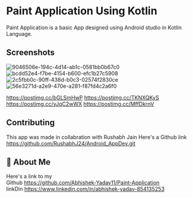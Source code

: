 
# Paint Application Using Kotlin 

Paint Application is a basic App designed using Android studio 
in Kotlin Language.
  
 


## Screenshots


![9046506e-194c-4d14-ab1c-0581bb0b67c0](https://user-images.githubusercontent.com/115389285/195996770-0a351607-f36b-4934-8be1-42dee5219e03.jpg)
![bcdd52e4-f7be-4154-b600-efc1b27c5908](https://user-images.githubusercontent.com/115389285/195996788-067ad146-23d4-47fd-91a4-f5e94777f07e.jpg)
![2c5fbb0c-90ff-438d-b0c3-02574f2830ce](https://user-images.githubusercontent.com/115389285/195996798-ba249d8e-e3b0-49ad-be00-616e763097d9.jpg)
![56e3271d-a2e9-470e-a281-f87fd4c2a6f0](https://user-images.githubusercontent.com/115389285/195996801-370d4166-a88f-4ef2-a0bc-8f833e9e372d.jpg)



https://postimg.cc/bGLSmHwP
https://postimg.cc/TKNXQKvS
https://postimg.cc/yJqC2wWX
https://postimg.cc/MffDkrnV

## Contributing

This app was made in collabration with Rushabh Jain
Here's a 
Github link https://github.com/RushabhJ24/Android_AppDev.git  

## 🚀 About Me
Here's a link to my \
Github https://github.com/Abhishek-Yadav11/Paint-Application  \
linkDin https://www.linkedin.com/in/abhishek-yadav-854135253 

